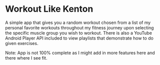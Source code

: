 # Workout Like Kenton
A simple app that gives you a random workout chosen from a list of my personal favorite workouts throughout my fitness journey upon selecting the specific muscle group you wish to workout. There is also a YouTube Android Player API included to view playlists that demonstrate how to do given exercises.

Note: App is not 100% complete as I might add in more features here and there where I see fit. 

